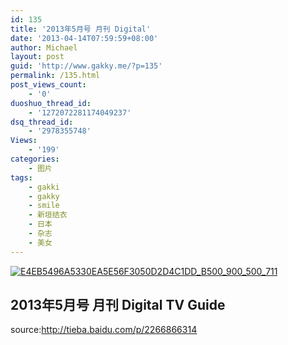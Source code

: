 ```yaml
---
id: 135
title: '2013年5月号 月刊 Digital'
date: '2013-04-14T07:59:59+08:00'
author: Michael
layout: post
guid: 'http://www.gakky.me/?p=135'
permalink: /135.html
post_views_count:
    - '0'
duoshuo_thread_id:
    - '1272072281174049237'
dsq_thread_id:
    - '2978355748'
Views:
    - '199'
categories:
    - 图片
tags:
    - gakki
    - gakky
    - smile
    - 新垣结衣
    - 日本
    - 杂志
    - 美女
---
```


[![E4EB5496A5330EA5E56F3050D2D4C1DD_B500_900_500_711](http://www.yui-aragaki.org/wp-content/uploads/img/E4EB5496A5330EA5E56F3050D2D4C1DD_B500_900_500_711.jpeg)](http://www.yui-aragaki.org/wp-content/uploads/img/E4EB5496A5330EA5E56F3050D2D4C1DD_B1280_1280_1280_1821.jpeg)

## 2013年5月号 月刊 Digital TV Guide

source:<http://tieba.baidu.com/p/2266866314>